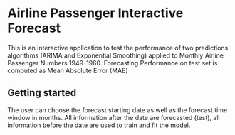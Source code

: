 # Airline Passenger Interactive Forecast

This is an interactive application to test the performance of two predictions algorithms (ARIMA and Exponential Smoothing) applied to Monthly Airline Passenger Numbers 1949-1960. Forecasting Performance on test set is computed as Mean Absolute Error (MAE)

## Getting started 

The user can choose the forecast starting date as well as the forecast time window in months. All information after the date are forecasted (test), all information before the date are used to train and fit the model.



